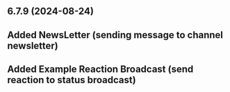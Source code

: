 ## 6.7.9 (2024-08-24)

## Added NewsLetter (sending message to channel newsletter)
## Added Example Reaction Broadcast (send reaction to status broadcast)
